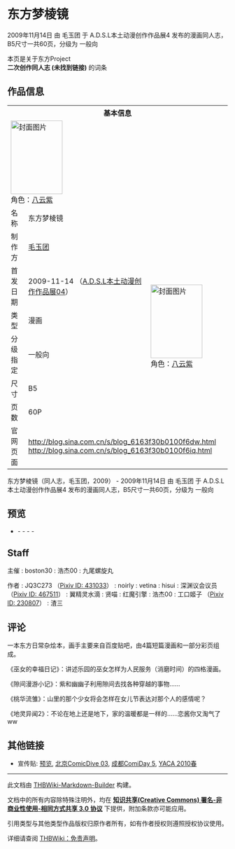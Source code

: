 # 东方梦棱镜

<!-- source html: G:\repos\THBWiki-Markdown-Builder\THBWikiMarkdown\Temp\main\4\41\ns0%3A%E4%B8%9C%E6%96%B9%E6%A2%A6%E6%A3%B1%E9%95%9C.html -->

2009年11月14日 由 毛玉团 于 A.D.S.L本土动漫创作作品展4 发布的漫画同人志，B5尺寸一共60页，分级为 一般向

本页是关于东方Project  
 **二次创作同人志 (未找到链接)** 的词条
## 作品信息

<table><tbody><tr><th colspan="3">基本信息</th></tr><tr><td class="cover-artwork-mobile" colspan="2"><a href="./文件-东方梦棱镜封面.jpg.md" class="image" title="封面图片"><img alt="封面图片" src="https://upload.thwiki.cc/thumb/6/61/%E4%B8%9C%E6%96%B9%E6%A2%A6%E6%A3%B1%E9%95%9C%E5%B0%81%E9%9D%A2.jpg/118px-%E4%B8%9C%E6%96%B9%E6%A2%A6%E6%A3%B1%E9%95%9C%E5%B0%81%E9%9D%A2.jpg" decoding="async" loading="lazy" width="118" height="168" srcset="https://upload.thwiki.cc/thumb/6/61/%E4%B8%9C%E6%96%B9%E6%A2%A6%E6%A3%B1%E9%95%9C%E5%B0%81%E9%9D%A2.jpg/178px-%E4%B8%9C%E6%96%B9%E6%A2%A6%E6%A3%B1%E9%95%9C%E5%B0%81%E9%9D%A2.jpg 1.5x, https://upload.thwiki.cc/thumb/6/61/%E4%B8%9C%E6%96%B9%E6%A2%A6%E6%A3%B1%E9%95%9C%E5%B0%81%E9%9D%A2.jpg/237px-%E4%B8%9C%E6%96%B9%E6%A2%A6%E6%A3%B1%E9%95%9C%E5%B0%81%E9%9D%A2.jpg 2x" data-file-width="617" data-file-height="874"></a><div class="cover-char">角色：<a href="./八云紫.md" title="八云紫">八云紫</a></div></td>
</tr><tr><td class="label">名称</td><td colspan="2"> 东方梦棱镜 </td></tr><tr><td class="label">制作方</td><td><a href="./毛玉团.md" title="毛玉团">毛玉团</a></td><td class="cover-artwork" rowspan="6" style="min-width:168px;"><a href="./文件-东方梦棱镜封面.jpg.md" class="image" title="封面图片"><img alt="封面图片" src="https://upload.thwiki.cc/thumb/6/61/%E4%B8%9C%E6%96%B9%E6%A2%A6%E6%A3%B1%E9%95%9C%E5%B0%81%E9%9D%A2.jpg/118px-%E4%B8%9C%E6%96%B9%E6%A2%A6%E6%A3%B1%E9%95%9C%E5%B0%81%E9%9D%A2.jpg" decoding="async" loading="lazy" width="118" height="168" srcset="https://upload.thwiki.cc/thumb/6/61/%E4%B8%9C%E6%96%B9%E6%A2%A6%E6%A3%B1%E9%95%9C%E5%B0%81%E9%9D%A2.jpg/178px-%E4%B8%9C%E6%96%B9%E6%A2%A6%E6%A3%B1%E9%95%9C%E5%B0%81%E9%9D%A2.jpg 1.5x, https://upload.thwiki.cc/thumb/6/61/%E4%B8%9C%E6%96%B9%E6%A2%A6%E6%A3%B1%E9%95%9C%E5%B0%81%E9%9D%A2.jpg/237px-%E4%B8%9C%E6%96%B9%E6%A2%A6%E6%A3%B1%E9%95%9C%E5%B0%81%E9%9D%A2.jpg 2x" data-file-width="617" data-file-height="874"></a><div class="cover-char">角色：<a href="./八云紫.md" title="八云紫">八云紫</a></div></td>
</tr><tr><td class="label">首发日期</td><td>2009-11-14&#160;（<a href="/展会作品列表?e=ADSL%E6%9C%AC%E5%9C%9F%E5%8A%A8%E6%BC%AB%E5%88%9B%E4%BD%9C%E4%BD%9C%E5%93%81%E5%B1%95%234">A.D.S.L本土动漫创作作品展04</a>）</td></tr><tr><td class="label">类型</td><td>漫画</td></tr><tr><td class="label">分级指定</td><td>一般向</td></tr><tr><td class="label">尺寸</td><td>B5</td></tr><tr><td class="label">页数</td><td>60P</td></tr>
<tr><td class="label">官网页面</td><td colspan="2"><a rel="nofollow" class="external free" href="http://blog.sina.com.cn/s/blog_6163f30b0100f6dw.html">http://blog.sina.com.cn/s/blog_6163f30b0100f6dw.html</a><br><a rel="nofollow" class="external free" href="http://blog.sina.com.cn/s/blog_6163f30b0100f6iq.html">http://blog.sina.com.cn/s/blog_6163f30b0100f6iq.html</a></td></tr></tbody></table>

东方梦棱镜（同人志，毛玉团，2009） - 2009年11月14日 由 毛玉团 于 A.D.S.L本土动漫创作作品展4 发布的漫画同人志，B5尺寸一共60页，分级为 一般向
## 预览
- [](./文件-东方梦棱镜预览图1.jpg.md)- [](./文件-东方梦棱镜预览图2.jpg.md)- [](./文件-东方梦棱镜预览图3.jpg.md)- [](./文件-东方梦棱镜预览图4.jpg.md)- [](./文件-东方梦棱镜预览图5.jpg.md)

## Staff
主催
: boston30
: 浩杰00
: 九尾螺旋丸

作者
: JQ3C273 （[Pixiv ID: 431033](https://www.pixiv.net/users/431033)）
: noirly
: vetina
: hisui
: 深渊议会议员 （[Pixiv ID: 467511](https://www.pixiv.net/users/467511)）
: 翼精灵水滴
: 贤喵
: 红魔引擎
: 浩杰00
: 工口姬子 （[Pixiv ID: 230807](https://www.pixiv.net/users/230807)）
: 渣三

## 评论

  
一本东方日常杂烩本，画手主要来自百度贴吧，由4篇短篇漫画和一部分彩页组成。  

《巫女的幸福日记》：讲述乐园的巫女怎样为人民服务（消磨时间）的四格漫画。  

《隙间漫游小记》：紫和幽幽子利用隙间去找各种穿越的事物……  

《桃华流雏》：山里的那个少女将会怎样在女儿节表达对那个人的感情呢？  

《地灵异闻2》：不论在地上还是地下，家的温暖都是一样的……恋酱你又淘气了ww
  


## 其他链接
- 宣传贴: [预览](https://tieba.baidu.com/p/656966987), [北京ComicDive 03](https://tieba.baidu.com/p/685154042), [成都ComiDay 5](https://tieba.baidu.com/p/705465978), [YACA 2010春](https://tieba.baidu.com/p/714659570)

  
  

  





---

此文档由 [THBWiki-Markdown-Builder](https://github.com/Delsin-Yu/THBWiki-Markdown-Builder) 构建。

文档中的所有内容除特殊注明外，均在 [**知识共享(Creative Commons) 署名-非商业性使用-相同方式共享 3.0 协议**](https://creativecommons.org/licenses/by-sa/3.0/deed.zh-hans) 下提供，附加条款亦可能应用。

引用类型与其他类型作品版权归原作者所有，如有作者授权则遵照授权协议使用。

详细请查阅 [THBWiki：免责声明](https://thbwiki.cc/THBWiki:%E5%85%8D%E8%B4%A3%E5%A3%B0%E6%98%8E)。

